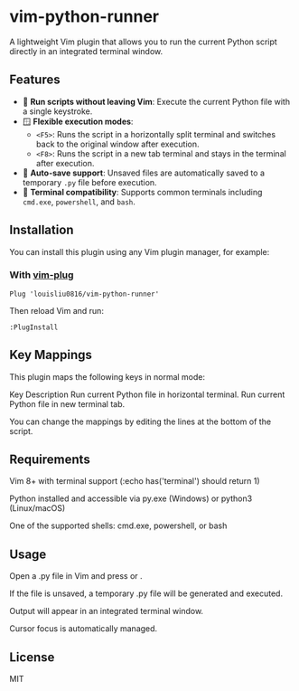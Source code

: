 # vim-python-runner

A lightweight Vim plugin that allows you to run the current Python script directly in an integrated terminal window.

## Features

- 🔄 **Run scripts without leaving Vim**: Execute the current Python file with a single keystroke.
- 🪟 **Flexible execution modes**:
  - `<F5>`: Runs the script in a horizontally split terminal and switches back to the original window after execution.
  - `<F8>`: Runs the script in a new tab terminal and stays in the terminal after execution.
- 📄 **Auto-save support**: Unsaved files are automatically saved to a temporary `.py` file before execution.
- 🐚 **Terminal compatibility**: Supports common terminals including `cmd.exe`, `powershell`, and `bash`.

## Installation

You can install this plugin using any Vim plugin manager, for example:

### With [vim-plug](https://github.com/junegunn/vim-plug)

```vim
Plug 'louisliu0816/vim-python-runner'
```
Then reload Vim and run:
```vim
:PlugInstall
```

## Key Mappings
This plugin maps the following keys in normal mode:

Key	Description
<F5>	Run current Python file in horizontal terminal.
<F8>	Run current Python file in new terminal tab.

You can change the mappings by editing the lines at the bottom of the script.

## Requirements
Vim 8+ with terminal support (:echo has('terminal') should return 1)

Python installed and accessible via py.exe (Windows) or python3 (Linux/macOS)

One of the supported shells: cmd.exe, powershell, or bash

## Usage
Open a .py file in Vim and press <F5> or <F8>.

If the file is unsaved, a temporary .py file will be generated and executed.

Output will appear in an integrated terminal window.

Cursor focus is automatically managed.

## License
MIT
